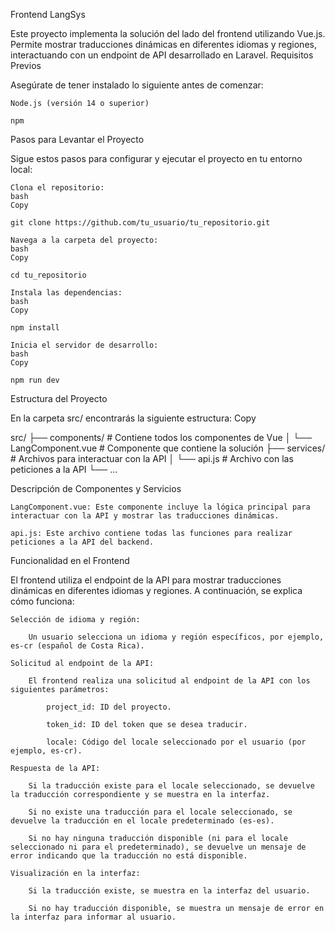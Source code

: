 Frontend LangSys

Este proyecto implementa la solución del lado del frontend utilizando Vue.js. Permite mostrar traducciones dinámicas en diferentes idiomas y regiones, interactuando con un endpoint de API desarrollado en Laravel.
Requisitos Previos

Asegúrate de tener instalado lo siguiente antes de comenzar:

    Node.js (versión 14 o superior)

    npm

Pasos para Levantar el Proyecto

Sigue estos pasos para configurar y ejecutar el proyecto en tu entorno local:

    Clona el repositorio:
    bash
    Copy

    git clone https://github.com/tu_usuario/tu_repositorio.git

    Navega a la carpeta del proyecto:
    bash
    Copy

    cd tu_repositorio

    Instala las dependencias:
    bash
    Copy

    npm install

    Inicia el servidor de desarrollo:
    bash
    Copy

    npm run dev

Estructura del Proyecto

En la carpeta src/ encontrarás la siguiente estructura:
Copy

src/
├── components/ # Contiene todos los componentes de Vue
│   └── LangComponent.vue # Componente que contiene la solución
├── services/ # Archivos para interactuar con la API
│   └── api.js # Archivo con las peticiones a la API
└── ...

Descripción de Componentes y Servicios

    LangComponent.vue: Este componente incluye la lógica principal para interactuar con la API y mostrar las traducciones dinámicas.

    api.js: Este archivo contiene todas las funciones para realizar peticiones a la API del backend.

Funcionalidad en el Frontend

El frontend utiliza el endpoint de la API para mostrar traducciones dinámicas en diferentes idiomas y regiones. A continuación, se explica cómo funciona:

    Selección de idioma y región:

        Un usuario selecciona un idioma y región específicos, por ejemplo, es-cr (español de Costa Rica).

    Solicitud al endpoint de la API:

        El frontend realiza una solicitud al endpoint de la API con los siguientes parámetros:

            project_id: ID del proyecto.

            token_id: ID del token que se desea traducir.

            locale: Código del locale seleccionado por el usuario (por ejemplo, es-cr).

    Respuesta de la API:

        Si la traducción existe para el locale seleccionado, se devuelve la traducción correspondiente y se muestra en la interfaz.

        Si no existe una traducción para el locale seleccionado, se devuelve la traducción en el locale predeterminado (es-es).

        Si no hay ninguna traducción disponible (ni para el locale seleccionado ni para el predeterminado), se devuelve un mensaje de error indicando que la traducción no está disponible.

    Visualización en la interfaz:

        Si la traducción existe, se muestra en la interfaz del usuario.

        Si no hay traducción disponible, se muestra un mensaje de error en la interfaz para informar al usuario.
